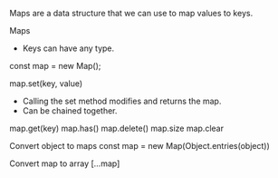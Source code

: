 Maps are a data structure that we can use to map values to keys.

Maps
- Keys can have any type.

const map = new Map();

map.set(key, value)
- Calling the set method modifies and returns the map.
- Can be chained together.

map.get(key)
map.has()
map.delete()
map.size
map.clear

Convert object to maps
const map = new Map(Object.entries(object))

Convert map to array
[...map]